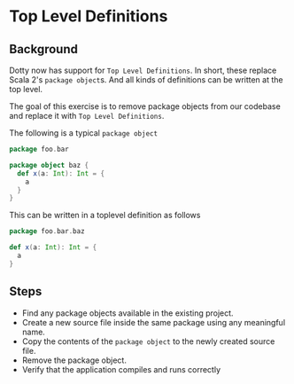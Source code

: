 # Top Level Definitions

## Background

Dotty now has support for `Top Level Definitions`. In short, these replace Scala
2's `package object`s. And all kinds of definitions can be written at the top level.

The goal of this exercise is to remove package objects from our codebase and
replace it with `Top Level Definitions`.

The following is a typical `package object`

```scala
package foo.bar

package object baz {
  def x(a: Int): Int = {
    a
  }
}
```

This can be written in a toplevel definition as follows
```scala
package foo.bar.baz

def x(a: Int): Int = {
  a
}
```

## Steps

- Find any package objects available in the existing project.
- Create a new source file inside the same package using any meaningful name.
- Copy the contents of the `package object` to the newly created source file.
- Remove the package object.
- Verify that the application compiles and runs correctly